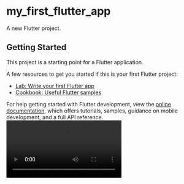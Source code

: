 # my_first_flutter_app

A new Flutter project.

## Getting Started

This project is a starting point for a Flutter application.

A few resources to get you started if this is your first Flutter project:

- [Lab: Write your first Flutter app](https://docs.flutter.dev/get-started/codelab)
- [Cookbook: Useful Flutter samples](https://docs.flutter.dev/cookbook)

For help getting started with Flutter development, view the
[online documentation](https://docs.flutter.dev/), which offers tutorials,
samples, guidance on mobile development, and a full API reference.
<video src="https://github.com/etjpk/WeatherApp/commit/c29372c015ee9cb82f3d7775f450c520ad78f2ca#diff-d3e050b9cab4749056e48e3eae9644a7454aec1ac3af536fa4adff3d1ee63d6b" controls style="max-width: 100%;"></video>
